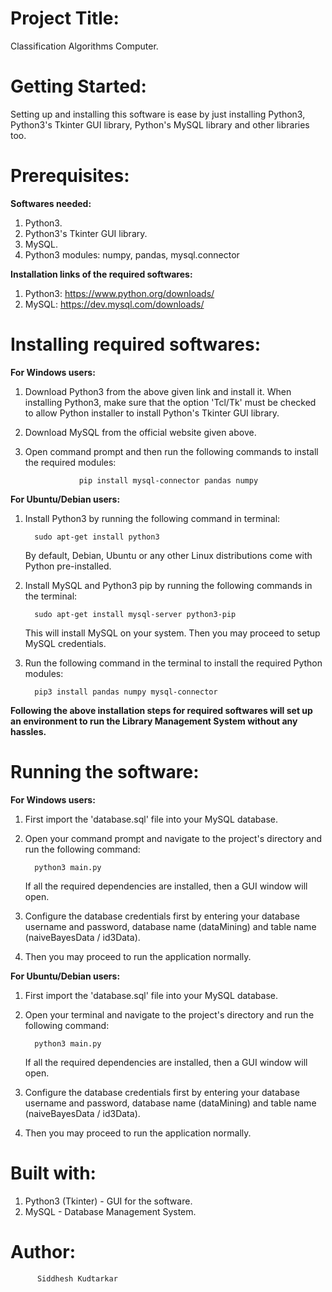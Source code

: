 # Project Title: 

Classification Algorithms Computer.

# Getting Started: 

Setting up and installing this software is ease by just installing Python3, Python3's Tkinter GUI library, Python's MySQL library and other libraries too.

# Prerequisites:

**Softwares needed:**
1.	Python3.
2.	Python3's Tkinter GUI library.
3.	MySQL.
4.	Python3 modules: numpy, pandas, mysql.connector

**Installation links of the required softwares:**
1.	Python3: <https://www.python.org/downloads/>
2.	MySQL: <https://dev.mysql.com/downloads/>

# Installing required softwares:

**For Windows users:**
1.	Download Python3 from the above given link and install it. When installing Python3, make sure that the option 'Tcl/Tk' must be checked to allow Python installer to install Python's Tkinter GUI library.
2.	Download MySQL from the official website given above.
3.	Open command prompt and then run the following commands to install the required modules:

                    pip install mysql-connector pandas numpy

**For Ubuntu/Debian users:**
1.  Install Python3 by running the following command in terminal: 
          
          sudo apt-get install python3
          
    By default, Debian, Ubuntu or any other Linux distributions come with Python pre-installed.
2.  Install MySQL and Python3 pip by running the following commands in the terminal:

          sudo apt-get install mysql-server python3-pip
          
    This will install MySQL on your system. Then you may proceed to setup MySQL credentials.
3.  Run the following command in the terminal to install the required Python modules:

          pip3 install pandas numpy mysql-connector

**Following the above installation steps for required softwares will set up an environment to run the Library Management System without any hassles.**

# Running the software:
**For Windows users:**
1.  First import the 'database.sql' file into your MySQL database.
2.  Open your command prompt and navigate to the project's directory and run the following command:

          python3 main.py
          
    If all the required dependencies are installed, then a GUI window will open.
3.  Configure the database credentials first by entering your database username and password, database name (dataMining) and table name (naiveBayesData / id3Data).
4.  Then you may proceed to run the application normally.

**For Ubuntu/Debian users:**
1.  First import the 'database.sql' file into your MySQL database.
2.  Open your terminal and navigate to the project's directory and run the following command:

          python3 main.py

    If all the required dependencies are installed, then a GUI window will open.
3.  Configure the database credentials first by entering your database username and password, database name (dataMining) and table name (naiveBayesData / id3Data).
4.  Then you may proceed to run the application normally.

# Built with:
1.    Python3 (Tkinter) - GUI for the software.
2.    MySQL - Database Management System.

# Author:
          Siddhesh Kudtarkar

